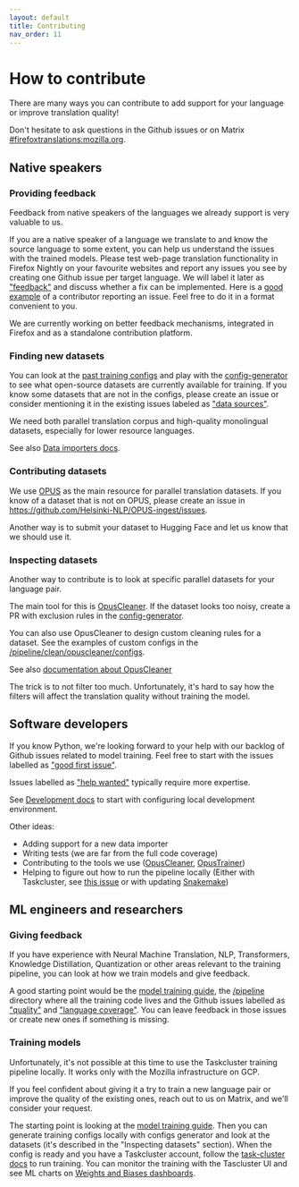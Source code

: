 ```yaml
---
layout: default
title: Contributing
nav_order: 11
---
```


# How to contribute

There are many ways you can contribute to add support for your language or improve translation quality!

Don't hesitate to ask questions in the Github issues or on Matrix [#firefoxtranslations:mozilla.org](https://matrix.to/#/#firefoxtranslations:mozilla.org). 

## Native speakers

### Providing feedback

Feedback from native speakers of the languages we already support is very valuable to us. 

If you are a native speaker of a language we translate to and know the source language to some extent, you can help us understand the issues with the trained models.
Please test web-page translation functionality in Firefox Nightly on your favourite websites and report any issues you see by creating one Github issue per target language.
We will label it later as ["feedback"](https://github.com/mozilla/translations/issues?q=is%3Aissue+is%3Aopen+label%3Afeedback+) and discuss whether a fix can be implemented. Here is a [good example](https://github.com/mozilla/translations/issues/816) of a contributor reporting an issue.
Feel free to do it in a format convenient to you.

We are currently working on better feedback mechanisms, integrated in Firefox and as a standalone contribution platform.

### Finding new datasets

You can look at the [past training configs](https://github.com/mozilla/translations/tree/main/configs) and play with the [config-generator](https://github.com/mozilla/translations/blob/main/utils/config_generator.py) to see what open-source datasets are currently available for training.
If you know some datasets that are not in the configs, please create an issue or consider mentioning it in the existing issues labeled as ["data sources"](https://github.com/mozilla/translations/labels/data%20sources).

We need both parallel translation corpus and high-quality monolingual datasets, especially for lower resource languages.

See also [Data importers docs]([data.md](data.md)).

### Contributing datasets

We use [OPUS](https://opus.nlpl.eu/) as the main resource for parallel translation datasets. If you know of a dataset that is not on OPUS, please create an issue in 
https://github.com/Helsinki-NLP/OPUS-ingest/issues.

Another way is to submit your dataset to Hugging Face and let us know that we should use it. 

### Inspecting datasets

Another way to contribute is to look at specific parallel datasets for your language pair.

The main tool for this is [OpusCleaner](https://github.com/hplt-project/OpusCleaner).
If the dataset looks too noisy, create a PR with exclusion rules in the [config-generator](https://github.com/mozilla/translations/blob/main/utils/config_generator.py).

You can also use OpusCleaner to design custom cleaning rules for a dataset.
See the examples of custom configs in the [/pipeline/clean/opuscleaner/configs](https://github.com/mozilla/translations/tree/main/pipeline/clean/opuscleaner/configs).

See also [documentation about OpusCleaner](https://mozilla.github.io/translations/cleaning.html#opuscleaner)

The trick is to not filter too much. Unfortunately, it's hard to say how the filters will affect the translation quality without training the model.

## Software developers

If you know Python, we're looking forward to your help with our backlog of Github issues related to model training. 
Feel free to start with the issues labelled as ["good first issue"](https://github.com/mozilla/translations/issues?q=is%3Aissue+is%3Aopen+label%3A%22good+first+issue%22).

Issues labelled as ["help wanted"](https://github.com/mozilla/translations/labels/help%20wanted) typically require more expertise.

See [Development docs]([development.md](development.md)) to start with configuring local development environment.

Other ideas:
- Adding support for a new data importer
- Writing tests (we are far from the full code coverage)
- Contributing to the tools we use ([OpusCleaner](https://github.com/hplt-project/OpusCleaner), [OpusTrainer](https://github.com/hplt-project/OpusTrainer))
- Helping to figure out how to run the pipeline locally (Either with Taskcluster, see [this issue](https://github.com/mozilla/translations/issues/403) or with updating [Snakemake]([snakemake.md](snakemake.md)))

## ML engineers and researchers

### Giving feedback

If you have experience with Neural Machine Translation, NLP, Transformers, Knowledge Distillation, Quantization or other areas relevant to the training pipeline, 
you can look at how we train models and give feedback.

A good starting point would be the [model training guide](training-guide.md), the [/pipeline](https://github.com/mozilla/translations/tree/main/pipeline) directory where all the training code lives and the Github issues labelled
as ["quality"](https://github.com/mozilla/translations/labels/quality) and ["language coverage"](https://github.com/mozilla/translations/labels/language-coverage). 
You can leave feedback in those issues or create new ones if something is missing.

### Training models

Unfortunately, it's not possible at this time to use the Taskcluster training pipeline locally. It works only with the Mozilla infrastructure on GCP.

If you feel confident about giving it a try to train a new language pair or improve the quality of the existing ones, 
reach out to us on Matrix, and we'll consider your request. 

The starting point is looking at the [model training guide](training-guide.md).
Then you can generate training configs locally with configs generator and look at the datasets (it's described in the "Inspecting datasets" section).
When the config is ready and you have a Taskcluster account, follow the [task-cluster docs](task-cluster.md) to run training.
You can monitor the training with the Tascluster UI and see ML charts on [Weights and Biases dashboards](https://wandb.ai/moz-translations).
